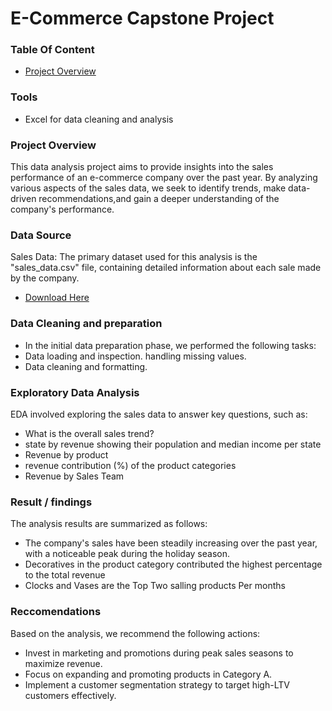 # E-Commerce Capstone Project

### Table Of Content
  - [Project Overview](#project-overview)
  
### Tools
- Excel for data cleaning and analysis 

### Project Overview
This data analysis project aims to provide insights into the sales performance of an e-commerce company over the 
past year. By analyzing various aspects of the sales data, we seek to identify trends, make data-driven recommendations,and gain a deeper understanding of the company's performance.

### Data Source
Sales Data: The primary dataset used for this analysis is the "sales_data.csv" file, containing detailed information about each sale made by the company.
  - [Download Here](https://import.cdn.thinkific.com/507876/courses/2143833/TNMTRetailsalesdocforCapstoneProject-230126-094456.xlsx)

### Data Cleaning and preparation
  - In the initial data preparation phase, we performed the following tasks:
  - Data loading and inspection. handling missing values.
  - Data cleaning and formatting.

### Exploratory Data Analysis
EDA involved exploring the sales data to answer key questions, such as:
  - What is the overall sales trend?
  - state by revenue showing their population and median income per state
  - Revenue by product
  - revenue contribution (%) of the product categories
  - Revenue by  Sales Team

### Result / findings
The analysis results are summarized as follows:
   - The company's sales have been steadily increasing over the past year, with a noticeable peak during the holiday season.
   - Decoratives in the product category contributed the highest percentage to the total revenue
   - Clocks and Vases are the Top Two salling products Per months

### Reccomendations
Based on the analysis, we recommend the following actions:
- Invest in marketing and promotions during peak sales seasons to maximize revenue.
- Focus on expanding and promoting products in Category A.
- Implement a customer segmentation strategy to target high-LTV customers effectively.









